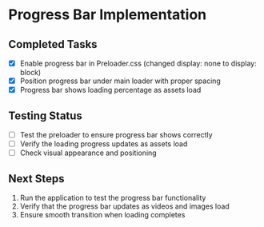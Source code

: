 # Progress Bar Implementation

## Completed Tasks
- [x] Enable progress bar in Preloader.css (changed display: none to display: block)
- [x] Position progress bar under main loader with proper spacing
- [x] Progress bar shows loading percentage as assets load

## Testing Status
- [ ] Test the preloader to ensure progress bar shows correctly
- [ ] Verify the loading progress updates as assets load
- [ ] Check visual appearance and positioning

## Next Steps
1. Run the application to test the progress bar functionality
2. Verify that the progress bar updates as videos and images load
3. Ensure smooth transition when loading completes

